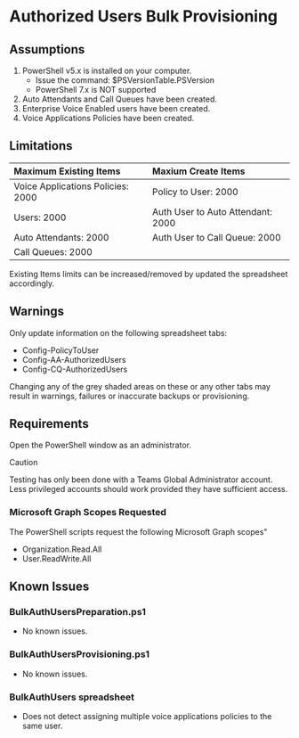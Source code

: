 # Authorized Users Bulk Provisioning

## Assumptions

1.	PowerShell v5.x is installed on your computer.
    - Issue the command: $PSVersionTable.PSVersion
    - PowerShell 7.x is NOT supported
1.  Auto Attendants and Call Queues have been created.
1.	Enterprise Voice Enabled users have been created.
1.	Voice Applications Policies have been created.

## Limitations

| Maximum Existing Items            | Maxium Create Items               |
|:----------------------------------|:----------------------------------|
| Voice Applications Policies: 2000 | Policy to User: 2000              |
| Users: 2000                       | Auth User to Auto Attendant: 2000 |
| Auto Attendants: 2000             | Auth User to Call Queue: 2000     |
| Call Queues: 2000                 |                       |

Existing Items limits can be increased/removed by updated the spreadsheet accordingly.

## Warnings

Only update information on the following spreadsheet tabs:
  - Config-PolicyToUser
  - Config-AA-AuthorizedUsers
  - Config-CQ-AuthorizedUsers
  
Changing any of the grey shaded areas on these or any other tabs may result in warnings, failures or inaccurate backups or provisioning.

## Requirements

Open the PowerShell window as an administrator.

>[!CAUTION]
>Testing has only been done with a Teams Global Administrator account.  Less privileged accounts should work provided they have sufficient access.  

### Microsoft Graph Scopes Requested

The PowerShell scripts request the following Microsoft Graph scopes"
  - Organization.Read.All
  - User.ReadWrite.All

## Known Issues

### BulkAuthUsersPreparation.ps1

- No known issues.

### BulkAuthUsersProvisioning.ps1

- No known issues.

### BulkAuthUsers spreadsheet

- Does not detect assigning multiple voice applications policies to the same user.

